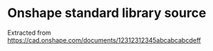 # Onshape standard library source

Extracted from https://cad.onshape.com/documents/12312312345abcabcabcdeff

